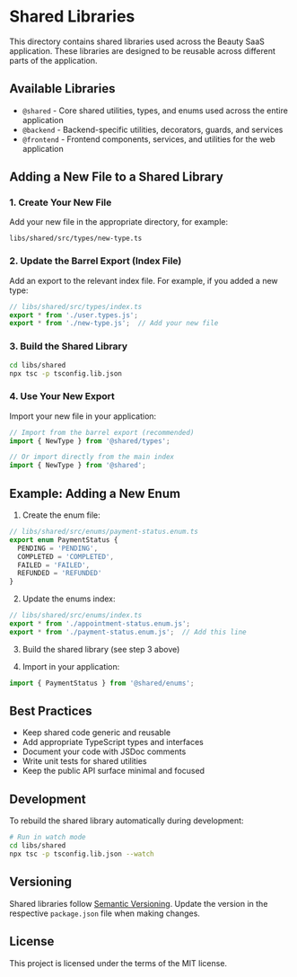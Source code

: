 # Shared Libraries

This directory contains shared libraries used across the Beauty SaaS application. These libraries are designed to be reusable across different parts of the application.

## Available Libraries

- `@shared` - Core shared utilities, types, and enums used across the entire application
- `@backend` - Backend-specific utilities, decorators, guards, and services
- `@frontend` - Frontend components, services, and utilities for the web application

## Adding a New File to a Shared Library

### 1. Create Your New File

Add your new file in the appropriate directory, for example:

```
libs/shared/src/types/new-type.ts
```

### 2. Update the Barrel Export (Index File)

Add an export to the relevant index file. For example, if you added a new type:

```typescript
// libs/shared/src/types/index.ts
export * from './user.types.js';
export * from './new-type.js';  // Add your new file
```

### 3. Build the Shared Library

```bash
cd libs/shared
npx tsc -p tsconfig.lib.json
```

### 4. Use Your New Export

Import your new file in your application:

```typescript
// Import from the barrel export (recommended)
import { NewType } from '@shared/types';

// Or import directly from the main index
import { NewType } from '@shared';
```

## Example: Adding a New Enum

1. Create the enum file:

```typescript
// libs/shared/src/enums/payment-status.enum.ts
export enum PaymentStatus {
  PENDING = 'PENDING',
  COMPLETED = 'COMPLETED',
  FAILED = 'FAILED',
  REFUNDED = 'REFUNDED'
}
```

2. Update the enums index:

```typescript
// libs/shared/src/enums/index.ts
export * from './appointment-status.enum.js';
export * from './payment-status.enum.js';  // Add this line
```

3. Build the shared library (see step 3 above)

4. Import in your application:

```typescript
import { PaymentStatus } from '@shared/enums';
```

## Best Practices

- Keep shared code generic and reusable
- Add appropriate TypeScript types and interfaces
- Document your code with JSDoc comments
- Write unit tests for shared utilities
- Keep the public API surface minimal and focused

## Development

To rebuild the shared library automatically during development:

```bash
# Run in watch mode
cd libs/shared
npx tsc -p tsconfig.lib.json --watch
```

## Versioning

Shared libraries follow [Semantic Versioning](https://semver.org/). Update the version in the respective `package.json` file when making changes.

## License

This project is licensed under the terms of the MIT license.
